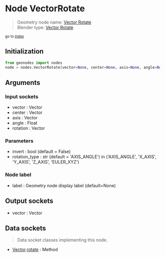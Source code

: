 
# Node VectorRotate

> Geometry node name: [Vector Rotate](https://docs.blender.org/manual/en/latest/modeling/geometry_nodes/vector/vector_rotate.html)<br>
  Blender type: [Vector Rotate](https://docs.blender.org/api/current/bpy.types.ShaderNodeVectorRotate.html)
  
<sub>go to [index](/docs/index.md)</sub>

## Initialization

```python
from geonodes import nodes
node = nodes.VectorRotate(vector=None, center=None, axis=None, angle=None, rotation=None, invert=False, rotation_type='AXIS_ANGLE', label=None)
```



## Arguments


### Input sockets

- vector : Vector
- center : Vector
- axis : Vector
- angle : Float
- rotation : Vector

### Parameters

- invert : bool (default = False)
- rotation_type : str (default = 'AXIS_ANGLE') in ('AXIS_ANGLE', 'X_AXIS', 'Y_AXIS', 'Z_AXIS', 'EULER_XYZ')

### Node label

- label : Geometry node display label (default=None)

## Output sockets

- vector : Vector

## Data sockets

> Data socket classes implementing this node.
  
  
- [Vector](/docs/sockets/Vector.md).[rotate](/docs/sockets/Vector.md#rotate) : Method
  
